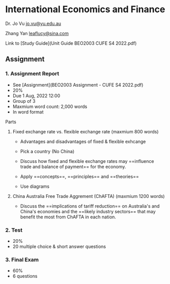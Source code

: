 # International Economics and Finance

Dr. Jo Vu jo.vu@yu.edu.au

Zhang Yan leaflucy@sina.com

Link to [Study Guide](Unit Guide BEO2003 CUFE S4 2022.pdf) 

## Assignment

### 1. Assignment Report

- See [Assignment](BEO2003 Assignment - CUFE S4 2022.pdf)
- 20%
- Due 1 Aug, 2022 12:00
- Group of 3
- Maxmium word count: 2,000 words
- In word format

Parts

1. Fixed exchange rate vs. flexible exchange rate (maxmium 800 words)

   - Advantages and disadvantages of fixed & flexible exhcange

   - Pick a country (No China)

   - Discuss how fixed and flexible exchange rates may ==influence trade and balance of payment== for the economy.

   - Apply ==concepts==, ==principles== and ==theories==
   - Use diagrams

2. China Australia Free Trade Aggrement (ChAFTA) (maxmium 1200 words)

   - Discuss the ==implications of tariff reduction== on Australia's and China's economies and the ==likely industry sectors== that may benefit the most from ChAFTA in each nation.

   

### 2. Test

- 20%
- 20 multiple choice & short answer questions

### 3. Final Exam

- 60%
- 6 questions